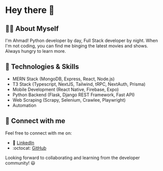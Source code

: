 # Hey there :wave:

:man_technologist: About Myself
-----------------
I'm Ahmad! Python developer by day, Full Stack developer by night. When I'm not coding, you can find me binging the latest movies and shows. Always hungry to learn more.

:rocket: Technologies & Skills
-----------------
- MERN Stack (MongoDB, Express, React, Node.js)
- T3 Stack (Typescript, NextJS, Tailwind, tRPC, NextAuth, Prisma)
- Mobile Development (React Native, Firebase, Expo)
- Python Backend (Flask, Django REST Framework, Fast API)
- Web Scraping (Scrapy, Selenium, Crawlee, Playwright)
- Automation


:handshake: Connect with me
-----------------
Feel free to connect with me on:

- :briefcase: [LinkedIn](https://www.linkedin.com/in/ahmadamin-farooq/)
- :octocat:  [GitHub](https://github.com/theaafofficial/)

Looking forward to collaborating and learning from the developer community! :smiley:
